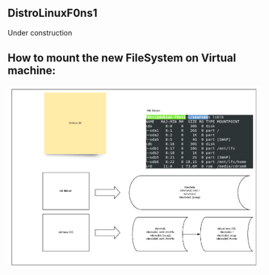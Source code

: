 ## DistroLinuxF0ns1
Under construction

## How to mount the new FileSystem on Virtual machine:




![ file-system ](New-OS/FileSystem:virtualOs.png)
